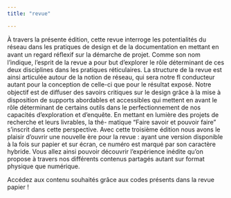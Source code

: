 ```yaml
---
title: "revue"

---
```


À travers la présente édition, cette revue interroge les potentialités du
 réseau dans les pratiques de design et de la documentation en mettant en avant
 un regard réﬂexif sur la démarche de projet. Comme son nom l’indique, l’esprit de
 la revue a pour but d’explorer le rôle déterminant de ces deux disciplines dans les
 pratiques réticulaires.
La structure de la revue est ainsi articulée autour de la notion de réseau, qui sera
 notre fl conducteur autant pour la conception de celle-ci que pour le résultat
 exposé. Notre objectif est de diﬀuser des savoirs critiques sur le design grâce à
 la mise à disposition de supports abordables et accessibles qui mettent en avant
 le rôle déterminant de certains outils dans le perfectionnement de nos capacités
 d’exploration et d’enquête. En mettant en lumière des projets de recherche et
 leurs livrables, la thé-
matique “Faire savoir et pouvoir faire” s’inscrit dans cette
 perspective.
Avec cette troisième édition nous avons le plaisir d’ouvrir une nouvelle ère pour
 la revue : ayant une version disponible à la fois sur papier et sur écran, ce numéro
 est marqué par son caractère hybride. Vous allez ainsi pouvoir découvrir l’expérience inédite qu’on propose à travers nos différents contenus partagés autant
 sur format physique que numérique.

Accédez aux contenu souhaités grâce aux codes présents dans la
 revue papier !


